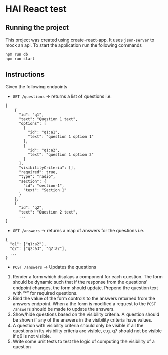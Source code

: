 # HAI React test

## Running the project

This project was created using create-react-app. It uses `json-server` to mock an api. To start the application run the following commands

```
npm run db
npm run start
```

## Instructions

Given the following endpoints

- `GET /questions` -> returns a list of questions i.e.

```
[
    {
      "id": "q1",
      "text": "Question 1 text",
      "options": [
        {
          "id": "q1:a1",
          "text": "question 1 option 1"
        },
        {
          "id": "q1:a2",
          "text": "question 1 option 2"
        }
      ],
      "visibilityCriteria": [],
      "required": true,
      "type": "radio",
      "section": {
        "id": "section-1",
        "text": "Section 1"
      }
    },
    {
      "id": "q2",
      "text": "Question 2 text",
      ...
]
```

- `GET /answers` -> returns a map of answers for the questions i.e.

```
{
  "q1": ["q1:a2"],
  "q2": ["q2:a3", "q2:a2"],
  ...
}
```

- `POST /answers` -> Updates the questions

1. Render a form which displays a component for each question. The form should be dynamic such that if the response from the questions’ endpoint changes, the form should update. Prepend the question text with “\*” for required questions.
2. Bind the value of the form controls to the answers returned from the answers endpoint. When a the form is modified a request to the `POST /answers` should be made to update the answers.
3. Show/hide questions based on the visibility criteria. A question should be shown if any of the answers in the visibility criteria have values.
4. A question with visibility criteria should only be visible if all the questions in its visibility criteria are visible, e.g. q7 should not be visible if q6 is not visible.
5. Write some unit tests to test the logic of computing the visibility of a question
